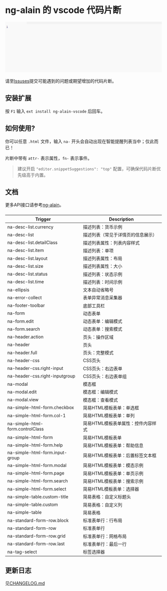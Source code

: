 # ng-alain 的 vscode 代码片断

![Plugin in action](help.gif)

请至[Issuses](https://github.com/cipchk/ng-alain-vscode/issues)提交可能遇到的问题或期望增加的代码片断。

## 安装扩展

按 `F1` 输入 `ext install ng-alain-vscode` 后回车。

## 如何使用?

你可以任意 `.html` 文件，输入 `na-` 开头会自动出现在智能提醒列表当中；仅此而已！

片断中带有 `attr-` 表示属性，`fn-` 表示事件。

> 建议开启 `"editor.snippetSuggestions": "top"` 配置，可确保代码片断优先级高于内置。

## 文档

更多API接口请参考[ng-alain](https://ng-alain.com/)。


### 

Trigger | Description
--- | ---
na-desc-list.currency | 描述列表：货币示例
na-desc-list | 描述列表（常见于详情页的信息展示）
na-desc-list.detailClass | 描述列表属性：列表内容样式
na-desc-list.item | 描述列表：单项
na-desc-list.layout | 描述列表属性：布局
na-desc-list.size | 描述列表属性：大小
na-desc-list.status | 描述列表：状态示例
na-desc-list.time | 描述列表：时间示例
na-ellipsis | 文本自动省略号
na-error-collect | 表单异常消息采集器
na-footer-toolbar | 底部工具栏
na-form | 动态表单
na-form.edit | 动态表单：编辑模式
na-form.search | 动态表单：搜索模式
na-header.action | 页头：操作区域
na-header | 页头
na-header.full | 页头：完整模式
na-header-css | CSS页头
na-header-css.right-input | CSS页头：右边表单
na-header-css.right-inputgroup | CSS页头：右边表单组
na-modal | 模态框
na-modal.edit | 模态框：编辑模式
na-modal.view | 模态框：查看模式
na-simple-html-form.checkbox | 简易HTML模板表单：单选框
na-simple-html-form.col-1 | 简易HTML模板表单：单列
na-simple-html-form.controlClass | 简易HTML模板表单属性：控件内容样式
na-simple-html-form | 简易HTML模板表单
na-simple-html-form.help | 简易HTML模板表单：帮助信息
na-simple-html-form.input-group | 简易HTML模板表单：后置标签文本框
na-simple-html-form.modal | 简易HTML模板表单：模态示例
na-simple-html-form.page | 简易HTML模板表单：单页示例
na-simple-html-form.search | 简易HTML模板表单：搜索示例
na-simple-html-form.select | 简易HTML模板表单：选择器
na-simple-table.custom-title | 简易表格：自定义标题头
na-simple-table.custom | 简易表格：自定义列
na-simple-table | 简易表格
na-standard-form-row.block | 标准表单行：行布局
na-standard-form-row | 标准表单行
na-standard-form-row.grid | 标准表单行：网格布局
na-standard-form-row.last | 标准表单行：最后一行
na-tag-select | 标签选择器

## 更新日志

见[CHANGELOG.md](CHANGELOG.md)
